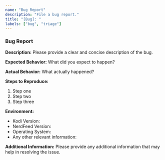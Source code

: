 ```yaml
---
name: "Bug Report"
description: "File a bug report."
title: "[Bug]: "
labels: ["bug", "triage"]
---
```


### Bug Report

**Description:**
Please provide a clear and concise description of the bug.

**Expected Behavior:**
What did you expect to happen?

**Actual Behavior:**
What actually happened?

**Steps to Reproduce:**
1. Step one
2. Step two
3. Step three

**Environment:**
- Kodi Version: 
- NerdFeed Version: 
- Operating System: 
- Any other relevant information:

**Additional Information:**
Please provide any additional information that may help in resolving the issue.
